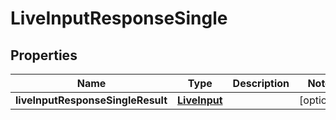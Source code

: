 # LiveInputResponseSingle

## Properties
Name | Type | Description | Notes
------------ | ------------- | ------------- | -------------
**liveInputResponseSingleResult** | [**LiveInput**](LiveInput.md) |  |  [optional]
